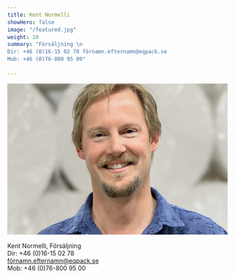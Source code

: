 ```yaml
---
title: Kent Normelli
showHero: false
image: "/featured.jpg"
weight: 10
summary: "Försäljning \n
Dir: +46 (0)16-15 02 78 förnamn.efternamn@eqpack.se
Mob: +46 (0)76-800 95 00"

---
```



![Kent Normelli](featured.jpg "Kent Normelli")

Kent Normelli, Försäljning  
Dir: +46 (0)16-15 02 78   
förnamn.efternamn@eqpack.se  
Mob: +46 (0)76-800 95 00  

